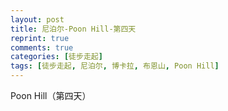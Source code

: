 ```yaml
---
layout: post
title: 尼泊尔-Poon Hill-第四天
reprint: true
comments: true
categories: [徒步走起]
tags: [徒步走起, 尼泊尔, 博卡拉, 布恩山, Poon Hill]
---
```


Poon Hill（第四天）


<script>
    photos=[
        ["/images/2017-10-05/DSC09374.jpg", "", "75%"],
        ["/images/2017-10-05/DSC09376.jpg", "", "75%"],
        ["/images/2017-10-05/DSC09378.jpg", "", "75%"],
        ["/images/2017-10-05/DSC09379.jpg", "", "75%"],
        ["/images/2017-10-05/DSC09380.jpg", "", "75%"],
        ["/images/2017-10-05/DSC09381.jpg", "", "75%"],
        ["/images/2017-10-05/DSC09385.jpg", "", "75%"],
        ["/images/2017-10-05/DSC09388.jpg", "", "75%"],
        ["/images/2017-10-05/DSC09395.jpg", "", "75%"],
        ["/images/2017-10-05/DSC09404.jpg", "", "75%"],
        ["/images/2017-10-05/DSC09418.jpg", "", "75%"],
        ["/images/2017-10-05/DSC09427.jpg", "", "75%"],
        ["/images/2017-10-05/DSC09429.jpg", "", "75%"],
        ["/images/2017-10-05/DSC09436.jpg", "", "75%"],
        ["/images/2017-10-05/DSC09439.jpg", "", "75%"],
        ["/images/2017-10-05/DSC09440.jpg", "", "75%"],
        ["/images/2017-10-05/DSC09444.jpg", "", "75%"],
        ["/images/2017-10-05/DSC09505.jpg", "", "75%"],
        ["/images/2017-10-05/DSC09560.jpg", "", "75%"], 
    ];
    for (var i=0; i<photos.length; i++)
    {
        document.write("<figure><a href=\"" + photos[i][0] + "\" target=\"_blank\">")
        document.write("<img src=\"" + photos[i][0] + "\" alt=\"" + photos[i][1] + "\" width=\"" + photos[i][2] + "\">")
        document.write("</a></figure>")

        if (photos[i].length > 3)
            document.write(photos[i][3] + "<br><br>")
        else if (photos[i][1].length > 0)
            document.write(photos[i][1] + "<br><br>")
        else
            document.write("<br>")
    }
</script>
